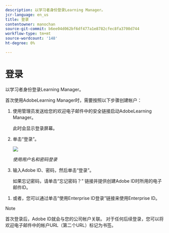 ```yaml
---
description: 以学习者身份登录Learning Manager。
jcr-language: en_us
title: 登录
contentowner: manochan
source-git-commit: b6ee04d062bf6df477a1e8782cfec8fa3700d744
workflow-type: tm+mt
source-wordcount: '148'
ht-degree: 0%

---
```




# 登录

以学习者身份登录Learning Manager。

首次使用AdobeLearning Manager时，需要按照以下步骤创建帐户：

1. 使用管理员发送给您的欢迎电子邮件中的安全链接启动AdobeLearning Manager。

   此时会显示登录屏幕。

1. 单击“登录”。

   ![](assets/adobeid-signin.png)

   *使用用户名和密码登录*

1. 输入Adobe ID、密码，然后单击“登录”。

   如果忘记密码，请单击“忘记密码？” 链接并提供创建Adobe ID时所用的电子邮件ID。

<!--
   If you do not have an Adobe ID, [click here](../../../manage-account.md) to learn how to create an Adobe ID.
-->

1. 或者，您可以通过单击“使用Enterprise ID登录”链接来使用Enterprise ID。

>[!NOTE]
>
>首次登录后，Adobe ID就会与您的公司帐户关联。 对于任何后续登录，您可以将欢迎电子邮件中的帐户URL（第二个URL）标记为书签。
